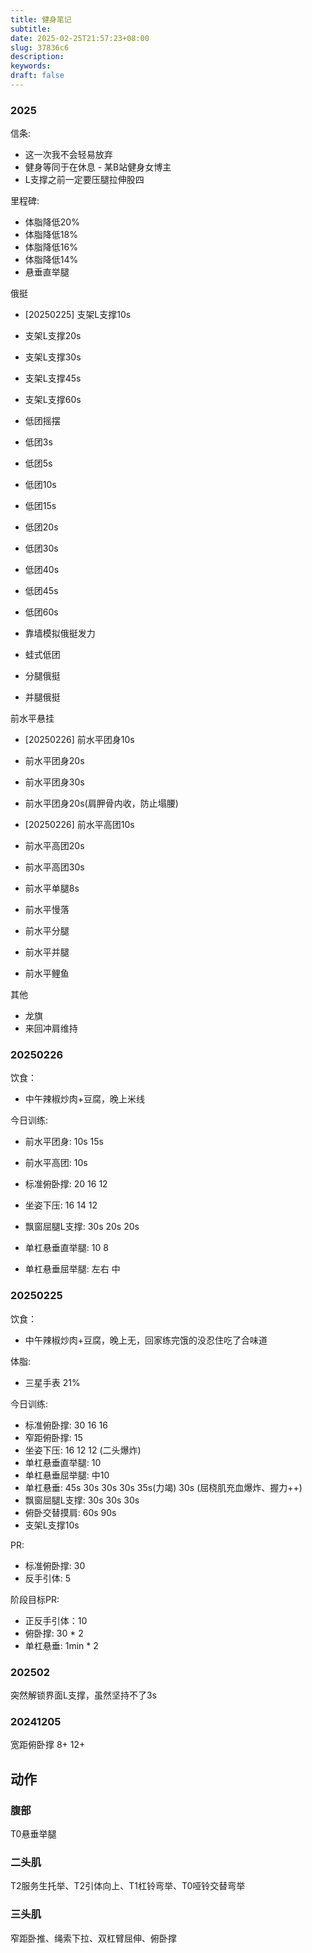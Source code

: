 ```yaml
---
title: 健身笔记
subtitle:
date: 2025-02-25T21:57:23+08:00
slug: 37836c6
description:
keywords:
draft: false
---
```


### 2025

信条:
- 这一次我不会轻易放弃
- 健身等同于在休息 - 某B站健身女博主
- L支撑之前一定要压腿拉伸股四

里程碑: 
- 体脂降低20% 
- 体脂降低18% 
- 体脂降低16% 
- 体脂降低14% 
- 悬垂直举腿

俄挺
- [20250225] 支架L支撑10s
- 支架L支撑20s
- 支架L支撑30s
- 支架L支撑45s
- 支架L支撑60s
- 低团摇摆
- 低团3s
- 低团5s
- 低团10s
- 低团15s
- 低团20s
- 低团30s
- 低团40s
- 低团45s
- 低团60s

- 靠墙模拟俄挺发力
- 蛙式低团

- 分腿俄挺
- 并腿俄挺


前水平悬挂
- [20250226] 前水平团身10s
- 前水平团身20s
- 前水平团身30s
- 前水平团身20s(肩胛骨内收，防止塌腰)
- [20250226] 前水平高团10s
- 前水平高团20s
- 前水平高团30s

- 前水平单腿8s
- 前水平慢落
- 前水平分腿
- 前水平并腿
- 前水平鲤鱼

其他
- 龙旗
- 来回冲肩维持

### 20250226
饮食：
- 中午辣椒炒肉+豆腐，晚上米线

今日训练:
- 前水平团身: 10s 15s
- 前水平高团: 10s
- 标准俯卧撑: 20 16 12
- 坐姿下压: 16 14 12
- 飘窗屈腿L支撑: 30s 20s 20s

- 单杠悬垂直举腿: 10 8
- 单杠悬垂屈举腿: 左右  中

### 20250225

饮食：
- 中午辣椒炒肉+豆腐，晚上无，回家练完饿的没忍住吃了合味道

体脂: 
- 三星手表 21%

今日训练:
- 标准俯卧撑: 30 16 16
- 窄距俯卧撑: 15
- 坐姿下压: 16 12 12 (二头爆炸)
- 单杠悬垂直举腿: 10 
- 单杠悬垂屈举腿: 中10
- 单杠悬垂:  45s 30s 30s 30s 35s(力竭) 30s (屈桡肌充血爆炸、握力++)
- 飘窗屈腿L支撑: 30s 30s 30s
- 俯卧交替摸肩: 60s 90s
- 支架L支撑10s


PR:
- 标准俯卧撑: 30
- 反手引体: 5


阶段目标PR:
- 正反手引体：10
- 俯卧撑: 30 * 2
- 单杠悬垂: 1min * 2

### 202502
突然解锁界面L支撑，虽然坚持不了3s

### 20241205
宽距俯卧撑 8+ 12+


## 动作


### 腹部
T0悬垂举腿

### 二头肌
T2服务生托举、T2引体向上、T1杠铃弯举、T0哑铃交替弯举

### 三头肌
窄距卧推、绳索下拉、双杠臂屈伸、俯卧撑
